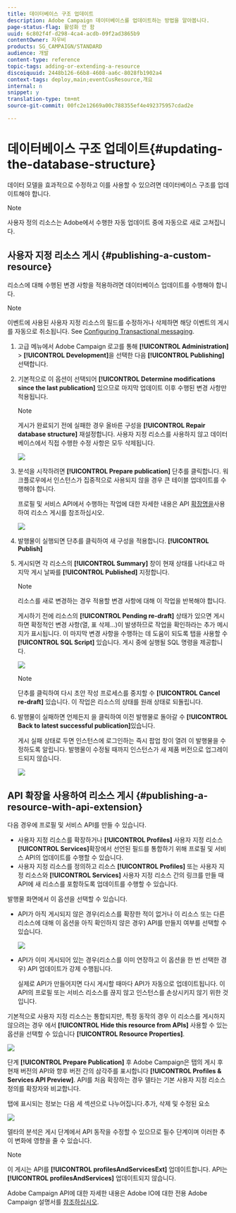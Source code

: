 ```yaml
---
title: 데이터베이스 구조 업데이트
description: Adobe Campaign 데이터베이스를 업데이트하는 방법을 알아봅니다.
page-status-flag: 활성화 안 함
uuid: 6c802f4f-d298-4ca4-acdb-09f2ad3865b9
contentOwner: 자우비
products: SG_CAMPAIGN/STANDARD
audience: 개발
content-type: reference
topic-tags: adding-or-extending-a-resource
discoiquuid: 2448b126-66b8-4608-aa6c-8028fb1902a4
context-tags: deploy,main;eventCusResource,개요
internal: n
snippet: y
translation-type: tm+mt
source-git-commit: 00fc2e12669a00c788355ef4e492375957cdad2e

---
```



# 데이터베이스 구조 업데이트{#updating-the-database-structure}

데이터 모델을 효과적으로 수정하고 이를 사용할 수 있으려면 데이터베이스 구조를 업데이트해야 합니다.

>[!NOTE]
>
>사용자 정의 리소스는 Adobe에서 수행한 자동 업데이트 중에 자동으로 새로 고쳐집니다.

## 사용자 지정 리소스 게시 {#publishing-a-custom-resource}

리소스에 대해 수행된 변경 사항을 적용하려면 데이터베이스 업데이트를 수행해야 합니다.

>[!NOTE]
>
>이벤트에 사용된 사용자 지정 리소스의 필드를 수정하거나 삭제하면 해당 이벤트의 게시를 자동으로 취소됩니다. See [Configuring Transactional messaging](../../administration/using/configuring-transactional-messaging.md).

1. 고급 메뉴에서 Adobe Campaign 로고를 통해 **[!UICONTROL Administration]** &gt; **[!UICONTROL Development]**&#x200B;을 선택한 다음 **[!UICONTROL Publishing]**&#x200B;선택합니다.
1. 기본적으로 이 옵션이 선택되어 **[!UICONTROL Determine modifications since the last publication]** 있으므로 마지막 업데이트 이후 수행된 변경 사항만 적용됩니다.

   >[!NOTE]
   >
   >게시가 완료되기 전에 실패한 경우 올바른 구성을 **[!UICONTROL Repair database structure]** 재설정합니다. 사용자 지정 리소스를 사용하지 않고 데이터베이스에서 직접 수행한 수정 사항은 모두 삭제됩니다.

   ![](assets/schema_extension_12.png)

1. 분석을 시작하려면 **[!UICONTROL Prepare publication]** 단추를 클릭합니다. 워크플로우에서 인스턴스가 집중적으로 사용되지 않을 경우 큰 테이블 업데이트를 수행해야 합니다.

   프로필 및 서비스 API에서 수행하는 작업에 대한 자세한 내용은 API [확장명을](#publishing-a-resource-with-api-extension)사용하여 리소스 게시를 참조하십시오.

   ![](assets/schema_extension_13.png)

1. 발행물이 실행되면 단추를 클릭하여 새 구성을 적용합니다. **[!UICONTROL Publish]**
1. 게시되면 각 리소스의 **[!UICONTROL Summary]** 창이 현재 상태를 나타내고 마지막 게시 날짜를 **[!UICONTROL Published]** 지정합니다.

   >[!NOTE]
   >
   >리소스를 새로 변경하는 경우 적용할 변경 사항에 대해 이 작업을 반복해야 합니다.

   게시하기 전에 리소스의 **[!UICONTROL Pending re-draft]** 상태가 있으면 게시하면 확정적인 변경 사항(열, 표 삭제...)이 발생하므로 작업을 확인하라는 추가 메시지가 표시됩니다. 이 마지막 변경 사항을 수행하는 데 도움이 되도록 탭을 사용할 수 **[!UICONTROL SQL Script]** 있습니다. 게시 중에 실행될 SQL 명령을 제공합니다.

   ![](assets/schema_extension_scriptsql.png)

   >[!NOTE]
   >
   >단추를 클릭하여 다시 초안 작성 프로세스를 중지할 수 **[!UICONTROL Cancel re-draft]** 있습니다. 이 작업은 리소스의 상태를 원래 상태로 되돌립니다.

1. 발행물이 실패하면 언제든지 을 클릭하여 이전 발행물로 돌아갈 수 **[!UICONTROL Back to latest successful publication]**&#x200B;있습니다.

   게시 실패 상태로 두면 인스턴스에 로그인하는 즉시 팝업 창이 열려 이 발행물을 수정하도록 알립니다. 발행물이 수정될 때까지 인스턴스가 새 제품 버전으로 업그레이드되지 않습니다.

   ![](assets/schema_extension_31.png)

## API 확장을 사용하여 리소스 게시 {#publishing-a-resource-with-api-extension}

다음 경우에 프로필 및 서비스 API를 만들 수 있습니다.

* 사용자 지정 리소스를 확장하거나 **[!UICONTROL Profiles]** 사용자 지정 리소스 **[!UICONTROL Services]**&#x200B;확장에서 선언된 필드를 통합하기 위해 프로필 및 서비스 API의 업데이트를 수행할 수 있습니다.
* 사용자 지정 리소스를 정의하고 리소스 **[!UICONTROL Profiles]** 또는 사용자 지정 리소스와 **[!UICONTROL Services]** 사용자 지정 리소스 간의 링크를 만들 때 API에 새 리소스를 포함하도록 업데이트를 수행할 수 있습니다.

발행물 화면에서 이 옵션을 선택할 수 있습니다.

* API가 아직 게시되지 않은 경우(리소스를 확장한 적이 없거나 이 리소스 또는 다른 리소스에 대해 이 옵션을 아직 확인하지 않은 경우) API를 만들지 여부를 선택할 수 있습니다.

   ![](assets/create-profile-and-services-api.png)

* API가 이미 게시되어 있는 경우(리소스를 이미 연장하고 이 옵션을 한 번 선택한 경우) API 업데이트가 강제 수행됩니다.

   실제로 API가 만들어지면 다시 게시할 때마다 API가 자동으로 업데이트됩니다. 이 API의 프로필 또는 서비스 리소스를 끊지 않고 인스턴스를 손상시키지 않기 위한 것입니다.

기본적으로 사용자 지정 리소스는 통합되지만, 특정 동작의 경우 이 리소스를 게시하지 않으려는 경우 에서 **[!UICONTROL Hide this resource from APIs]** 사용할 수 있는 옵션을 선택할 수 있습니다 **[!UICONTROL Resource Properties]**.

![](assets/removefromextoption.png)

단계 **[!UICONTROL Prepare Publication]** 후 Adobe Campaign은 탭의 게시 후 현재 버전의 API와 향후 버전 간의 삼각주를 표시합니다 **[!UICONTROL Profiles & Services API Preview]**. API를 처음 확장하는 경우 델타는 기본 사용자 지정 리소스 정의를 확장자와 비교합니다.

탭에 표시되는 정보는 다음 세 섹션으로 나누어집니다.추가, 삭제 및 수정된 요소

![](assets/extendpandsapi_diff.png)

델타의 분석은 게시 단계에서 API 동작을 수정할 수 있으므로 필수 단계이며 이러한 추이 변화에 영향을 줄 수 있습니다.

>[!NOTE]
>
>이 게시는 API를 **[!UICONTROL profilesAndServicesExt]** 업데이트합니다. API는 **[!UICONTROL profilesAndServices]** 업데이트되지 않습니다.

Adobe Campaign API에 대한 자세한 내용은 Adobe IO에 대한 전용 Adobe Campaign 설명서를 [참조하십시오](https://docs.campaign.adobe.com/doc/standard/en/adobeio.html).
